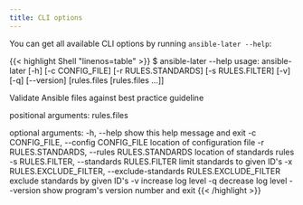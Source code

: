 ```yaml
---
title: CLI options
---
```


You can get all available CLI options by running `ansible-later --help`:

<!-- prettier-ignore-start -->
<!-- spellchecker-disable -->
{{< highlight Shell "linenos=table" >}}
$ ansible-later --help
usage: ansible-later [-h] [-c CONFIG_FILE] [-r RULES.STANDARDS]
                     [-s RULES.FILTER] [-v] [-q] [--version]
                     [rules.files [rules.files ...]]

Validate Ansible files against best practice guideline

positional arguments:
  rules.files

optional arguments:
  -h, --help            show this help message and exit
  -c CONFIG_FILE, --config CONFIG_FILE
                        location of configuration file
  -r RULES.STANDARDS, --rules RULES.STANDARDS
                        location of standards rules
  -s RULES.FILTER, --standards RULES.FILTER
                        limit standards to given ID's
  -x RULES.EXCLUDE_FILTER, --exclude-standards RULES.EXCLUDE_FILTER
                        exclude standards by given ID's
  -v                    increase log level
  -q                    decrease log level
  --version             show program's version number and exit
{{< /highlight >}}
<!-- spellchecker-enable -->
<!-- prettier-ignore-end -->
